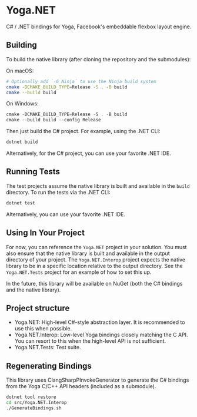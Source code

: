# Yoga.NET

C# / .NET bindings for Yoga, Facebook's embeddable flexbox layout engine.

## Building

To build the native library (after cloning the repository and the submodules):

On macOS:

```bash
# Optionally add `-G Ninja` to use the Ninja build system
cmake -DCMAKE_BUILD_TYPE=Release -S . -B build
cmake --build build
```

On Windows:

```powershell
cmake -DCMAKE_BUILD_TYPE=Release -S . -B build
cmake --build build --config Release
```

Then just build the C# project. For example, using the .NET CLI:

```bash
dotnet build
```

Alternatively, for the C# project, you can use your favorite .NET IDE.

## Running Tests

The test projects assume the native library is built and available in the `build` directory. To run the tests via the .NET CLI:

```bash
dotnet test
```

Alternatively, you can use your favorite .NET IDE.

## Using In Your Project

For now, you can reference the `Yoga.NET` project in your solution.
You must also ensure that the native library is built and available in the output directory of your project. The `Yoga.NET.Interop` project expects the native library to be in a specific location relative to the output directory. See the `Yoga.NET.Tests` project for an example of how to set this up.

In the future, this library will be available on NuGet (both the C# bindings and the native library).

## Project structure

* Yoga.NET: High-level C#-style abstraction layer. It is recommended to use this when possible.
* Yoga.NET.Interop: Low-level Yoga bindings closely matching the C API. You can resort to this when the high-level API is not sufficient.
* Yoga.NET.Tests: Test suite.

## Regenerating Bindings

This library uses ClangSharpPInvokeGenerator to generate the C# bindings from the Yoga C/C++ API headers (included as a submodule).

```bash
dotnet tool restore
cd src/Yoga.NET.Interop
./GenerateBindings.sh
```
